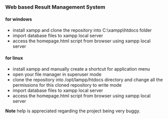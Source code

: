 ### Web based Result Management System
#### for windows
- install xampp and clone the repository into C:\\xampp\htdocs folder
- import database files to xampp local server
- access the homepage.html script from browser using xampp local server

#### for linux
- install xampp and manually create a shortcut for application menu
- open your file manager in superuser mode
- clone the repository into /opt/lampp/htdocs directory and change all the permissions for this cloned repository to write mode
- import database files to xampp local server
- access the homepage.html script from browser using xampp local server

**Note** help is appreciated regarding the project being very buggy.

